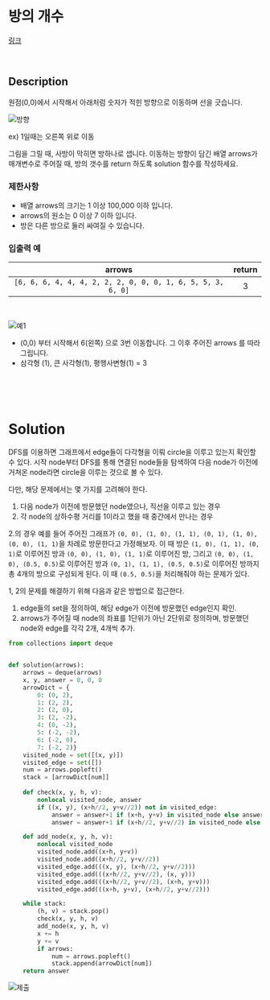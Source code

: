 # 방의 개수

[링크](https://programmers.co.kr/learn/courses/30/lessons/49190)

<br>

## Description

원점(0,0)에서 시작해서 아래처럼 숫자가 적힌 방향으로 이동하며 선을 긋습니다.

![방향](https://grepp-programmers.s3.amazonaws.com/files/ybm/ec8f232bf0/a47a6c2e-ec84-4bfb-9d4b-ff3ba589b42a.png)

ex) 1일때는 오른쪽 위로 이동

그림을 그릴 때, 사방이 막히면 방하나로 샙니다.
이동하는 방향이 담긴 배열 arrows가 매개변수로 주어질 때, 방의 갯수를 return 하도록 solution 함수를 작성하세요.

### 제한사항

- 배열 arrows의 크기는 1 이상 100,000 이하 입니다.
- arrows의 원소는 0 이상 7 이하 입니다.
- 방은 다른 방으로 둘러 싸여질 수 있습니다.

### 입출력 예

| arrows | return |
| :-: | :-: |
| `[6, 6, 6, 4, 4, 4, 2, 2, 2, 0, 0, 0, 1, 6, 5, 5, 3, 6, 0]` | 3 |

<br>

![예1](https://grepp-programmers.s3.amazonaws.com/files/ybm/74fd8df438/22a1ee81-75a6-4220-bd15-6230e35e2931.png)

- (0,0) 부터 시작해서 6(왼쪽) 으로 3번 이동합니다. 그 이후 주어진 arrows 를 따라 그립니다.
- 삼각형 (1), 큰 사각형(1), 평행사변형(1) = 3

<br>
<br>
<br>

# Solution

DFS를 이용하면 그래프에서 edge들이 다각형을 이뤄 circle을 이루고 있는지 확인할 수 있다. 
시작 node부터 DFS를 통해 연결된 node들을 탐색하여 다음 node가 이전에 거쳐온 node라면 circle을 이루는 것으로 볼 수 있다.

다만, 해당 문제에서는 몇 가지를 고려해야 한다.

1. 다음 node가 이전에 방문했던 node였으나, 직선을 이루고 있는 경우
2. 각 node의 상하수평 거리를 1이라고 했을 때 중간에서 만나는 경우

2.의 경우 예를 들어 주어진 그래프가 `(0, 0), (1, 0), (1, 1), (0, 1), (1, 0), (0, 0), (1, 1)`을 차례로 방문한다고 가정해보자. 이 때 방은 `(1, 0), (1, 1), (0, 1)`로 이루어진 방과 `(0, 0), (1, 0), (1, 1)`로 이루어진 방, 그리고 `(0, 0), (1, 0), (0.5, 0.5)`로 이루어진 방과 `(0, 1), (1, 1), (0.5, 0.5)`로 이루어진 방까지 총 4개의 방으로 구성되게 된다. 이 때 `(0.5, 0.5)`을 처리해줘야 하는 문제가 있다.

1, 2의 문제를 해결하기 위해 다음과 같은 방법으로 접근한다.

1. edge들의 set을 정의하여, 해당 edge가 이전에 방문했던 edge인지 확인.
2. arrows가 주어질 때 node의 좌표를 1단위가 아닌 2단위로 정의하며, 방문했던 node와 edge를 각각 2개, 4개씩 추가.

```python
from collections import deque


def solution(arrows):
    arrows = deque(arrows)
    x, y, answer = 0, 0, 0
    arrowDict = {
        0: (0, 2),
        1: (2, 2),
        2: (2, 0),
        3: (2, -2),
        4: (0, -2),
        5: (-2, -2),
        6: (-2, 0),
        7: (-2, 2)}
    visited_node = set([(x, y)])
    visited_edge = set([])
    num = arrows.popleft()
    stack = [arrowDict[num]]
    
    def check(x, y, h, v):
        nonlocal visited_node, answer
        if ((x, y), (x+h//2, y+v//2)) not in visited_edge:
            answer = answer+1 if (x+h, y+v) in visited_node else answer
            answer = answer+1 if (x+h//2, y+v//2) in visited_node else answer

    def add_node(x, y, h, v):
        nonlocal visited_node
        visited_node.add((x+h, y+v))
        visited_node.add((x+h//2, y+v//2))
        visited_edge.add(((x, y), (x+h//2, y+v//2)))
        visited_edge.add(((x+h//2, y+v//2), (x, y)))
        visited_edge.add(((x+h//2, y+v//2), (x+h, y+v)))
        visited_edge.add(((x+h, y+v), (x+h//2, y+v//2)))

    while stack:
        (h, v) = stack.pop()
        check(x, y, h, v)
        add_node(x, y, h, v)
        x += h
        y += v
        if arrows:
            num = arrows.popleft()
            stack.append(arrowDict[num])
    return answer
```

![제출](https://i.imgur.com/WGXNK6B.png)

